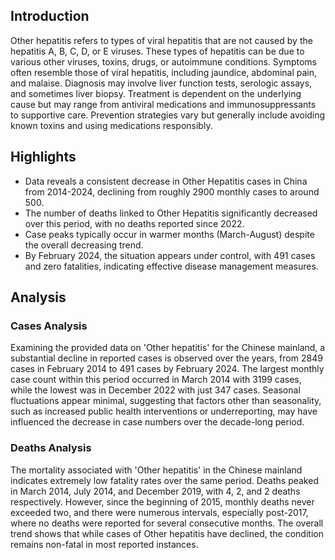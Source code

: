## Introduction

Other hepatitis refers to types of viral hepatitis that are not caused by the hepatitis A, B, C, D, or E viruses. These types of hepatitis can be due to various other viruses, toxins, drugs, or autoimmune conditions. Symptoms often resemble those of viral hepatitis, including jaundice, abdominal pain, and malaise. Diagnosis may involve liver function tests, serologic assays, and sometimes liver biopsy. Treatment is dependent on the underlying cause but may range from antiviral medications and immunosuppressants to supportive care. Prevention strategies vary but generally include avoiding known toxins and using medications responsibly.

## Highlights

- Data reveals a consistent decrease in Other Hepatitis cases in China from 2014-2024, declining from roughly 2900 monthly cases to around 500. <br/>
- The number of deaths linked to Other Hepatitis significantly decreased over this period, with no deaths reported since 2022. <br/>
- Case peaks typically occur in warmer months (March-August) despite the overall decreasing trend. <br/>
- By February 2024, the situation appears under control, with 491 cases and zero fatalities, indicating effective disease management measures.

## Analysis

### Cases Analysis
Examining the provided data on 'Other hepatitis' for the Chinese mainland, a substantial decline in reported cases is observed over the years, from 2849 cases in February 2014 to 491 cases by February 2024. The largest monthly case count within this period occurred in March 2014 with 3199 cases, while the lowest was in December 2022 with just 347 cases. Seasonal fluctuations appear minimal, suggesting that factors other than seasonality, such as increased public health interventions or underreporting, may have influenced the decrease in case numbers over the decade-long period.

### Deaths Analysis
The mortality associated with 'Other hepatitis' in the Chinese mainland indicates extremely low fatality rates over the same period. Deaths peaked in March 2014, July 2014, and December 2019, with 4, 2, and 2 deaths respectively. However, since the beginning of 2015, monthly deaths never exceeded two, and there were numerous intervals, especially post-2017, where no deaths were reported for several consecutive months. The overall trend shows that while cases of Other hepatitis have declined, the condition remains non-fatal in most reported instances.
